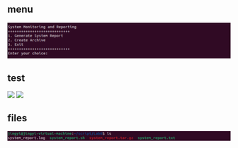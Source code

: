 ## menu
<img src="test/menu.png" width="850" />

## test
<img src="https://github.com/JayaLeein/BlogWebsite/assets/56601790/4702b212-d949-45a6-a56c-b89917672b37" width="850" />
<img src="https://github.com/JayaLeein/BlogWebsite/assets/56601790/28d86511-dee3-4cac-aaea-acfc3ac566a7" width="850" />

## files
<img src="test/files.png" width="850" />
<!--
![](https://github.com/JayaLeein/BlogWebsite/assets/56601790/4702b212-d949-45a6-a56c-b89917672b37)
![](https://github.com/JayaLeein/BlogWebsite/assets/56601790/28d86511-dee3-4cac-aaea-acfc3ac566a7)
![](test/files.png)
-->
